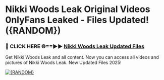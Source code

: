 # Nikki Woods Leak Original Videos 0nlyFans Leaked - Files Updated! ({RANDOM})

<h3>🔴 CLICK HERE 🌐==►► <a href="https://betterlinks.top/A2PfLJ" rel="nofollow">Nikki Woods Leak Updated Files</a></h3>

Get Nikki Woods Leak and all content. Now you can access all videos and pictures of Nikki Woods Leak. New Updated Files 2025!

[![{RANDOM}](https://i.imgur.com/ppqm5kG.gif)](https://betterlinks.top/A2PfLJ)